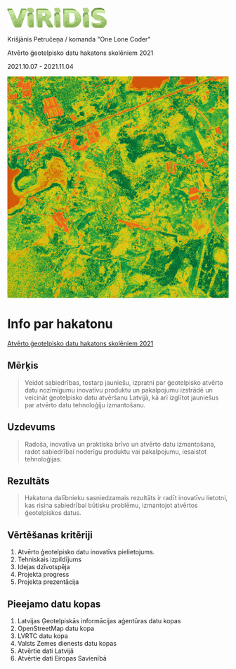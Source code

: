 ![logo](logo.png)

Krišjānis Petručeņa / komanda "One Lone Coder" 

Atvērto ģeotelpisko datu hakatons skolēniem 2021

2021.10.07 - 2021.11.04

![example](example.png)
# Info par hakatonu

[Atvērto ģeotelpisko datu hakatons skolēniem 2021](https://www.lata.org.lv/skolas-2021)

## Mērķis

> Veidot sabiedrības, tostarp jauniešu, izpratni par ģeotelpisko atvērto datu nozīmīgumu inovatīvu produktu un pakalpojumu izstrādē un veicināt ģeotelpisko datu atvēršanu Latvijā, kā arī izglītot jauniešus par atvērto datu tehnoloģiju izmantošanu.

## Uzdevums

> Radoša, inovatīva un praktiska brīvo un atvērto datu izmantošana, radot sabiedrībai noderīgu produktu vai pakalpojumu, iesaistot tehnoloģijas.

## Rezultāts

> Hakatona dalībnieku sasniedzamais rezultāts ir radīt inovatīvu lietotni, kas risina sabiedrībai būtisku problēmu, izmantojot atvērtos ģeotelpiskos datus.

## Vērtēšanas kritēriji

1. Atvērto ģeotelpisko datu inovatīvs pielietojums.
2. Tehniskais izpildījums
3. Idejas dzīvotspēja
4. Projekta progress
5. Projekta prezentācija

## Pieejamo datu kopas

1. Latvijas Ģeotelpiskās informācijas aģentūras datu kopas
2. OpenStreetMap datu kopa
3. LVRTC datu kopa
4. Valsts Zemes dienests datu kopas
5. Atvērtie dati Latvijā
6. Atvērtie dati Eiropas Savienībā

